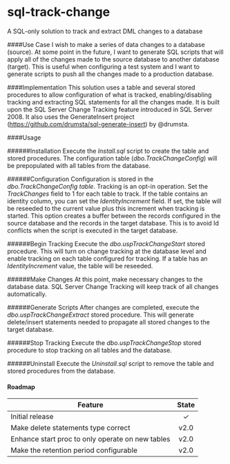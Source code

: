 # sql-track-change
A SQL-only solution to track and extract DML changes to a database

####Use Case
I wish to make a series of data changes to a database (source).  At some point in the future, I want to generate SQL scripts that will apply all of the changes made to the source database to another database (target).  This is useful when configuring a test system and I want to generate scripts to push all the changes made to a production database.

####Implementation
This solution uses a table and several stored procedures to allow configuration of what is tracked, enabling/disabling tracking and extracting SQL statements for all the changes made.  It is built upon the SQL Server Change Tracking feature introduced in SQL Server 2008. It also uses the GenerateInsert project (https://github.com/drumsta/sql-generate-insert) by @drumsta.

####Usage

######Installation
Execute the _Install.sql_ script to create the table and stored procedures.  The configuration table (_dbo.TrackChangeConfig_) will be prepopulated with all tables from the database.

######Configuration
Configuration is stored in the _dbo.TrackChangeConfig table_.  Tracking is an opt-in operation.  Set the _TrackChanges_ field to 1 for each table to track.  If the table contains an identity column, you can set the _IdentityIncrement_ field.  If set, the table will be reseeded to the current value plus this increment when tracking is started.  This option creates a buffer between the records configured in the source database and the records in the target database.  This is to avoid Id conflicts when the script is executed in the target database. 

######Begin Tracking
Execute the _dbo.uspTrackChangeStart_ stored procedure.  This will turn on change tracking at the database level and enable tracking on each table configured for tracking.  If a table has an _IdentityIncrement_ value, the table will be reseeded.

######Make Changes
At this point, make necessary changes to the database data.  SQL Server Change Tracking will keep track of all changes automatically.

######Generate Scripts
After changes are completed, execute the _dbo.uspTrackChangeExtract_ stored procedure.  This will generate delete/insert statements needed to propagate all stored changes to the target database.

######Stop Tracking
Execute the _dbo.uspTrackChangeStop_ stored procedure to stop tracking on all tables and the database.

######Uninstall
Execute the _Uninstall.sql_ script to remove the table and stored procedures from the database.

#### Roadmap

Feature                                                                     | State
--------------------------------------------------------------------------- | :------------:
Initial release                                                             | ✓
Make delete statements type correct                                         | v2.0
Enhance start proc to only operate on new tables                            | v2.0
Make the retention period configurable                                      | v2.0
